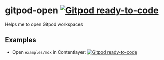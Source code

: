 # gitpod-open [![Gitpod ready-to-code](https://img.shields.io/badge/Gitpod-ready--to--code-908a85?logo=gitpod)](https://gitpod.io/#https://github.com/schickling-test/gitpod-open)
Helps me to open Gitpod workspaces


## Examples

- Open `examples/mdx` in Contentlayer: [![Gitpod ready-to-code](https://img.shields.io/badge/Gitpod-ready--to--code-908a85?logo=gitpod)](http://gitpod.io/#GH_OWNER=contentlayerdev,GH_REPO=contentlayer,GH_SUBDIR=examples\mdx,GH_COMMAND=yarn/https://github.com/schickling-test/gitpod-open)
